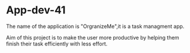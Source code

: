 # App-dev-41
The name of the application is "OrgranizeMe",it is a task managment app.

Aim of this project is to make the user more productive by helping them finish their task efficiently with less effort.




